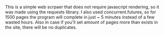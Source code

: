 This is a simple web scrpaer that does not require javascript rendering, so it was made using the requests library. I also used concurrent.futures, so for 1500 pages the program will complete in just ~ 5 minutes instead of a few wasted hours. Also in case if you'll set amount of pages more than exists in the site, there will be no duplicates.


